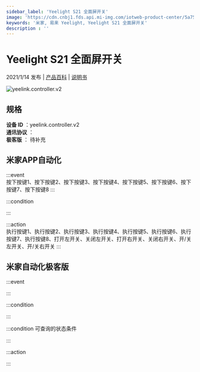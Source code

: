 ```yaml
---
sidebar_label: 'Yeelight S21 全面屏开关'
image: 'https://cdn.cnbj1.fds.api.mi-img.com/iotweb-product-center/5a75194c52d6b80fefba4f665d71ca9c_产品拟物图.png?GalaxyAccessKeyId=AKVGLQWBOVIRQ3XLEW&Expires=9223372036854775807&Signature=QUok06hGgHOGK6wX0AwdK4O1qvE='
keywords: '米家, 易来 Yeelight, Yeelight S21 全面屏开关'
description : ''
---
```

# Yeelight S21 全面屏开关

2021/1/14 发布 | [产品百科](https://home.mi.com/webapp/content/baike/product/index.html?model=yeelink.controller.v2/) | [说明书](https://home.mi.com/views/introduction.html?model=yeelink.controller.v2&region=cn)

![yeelink.controller.v2](https://cdn.cnbj1.fds.api.mi-img.com/iotweb-product-center/5a75194c52d6b80fefba4f665d71ca9c_产品拟物图.png?GalaxyAccessKeyId=AKVGLQWBOVIRQ3XLEW&Expires=9223372036854775807&Signature=QUok06hGgHOGK6wX0AwdK4O1qvE=)

## 规格  
> 
**设备 ID** ：yeelink.controller.v2  
**通讯协议** ：  
**极客版**  ： 待补充 


## 米家APP自动化  

:::event  
按下按键1、按下按键2、按下按键3、按下按键4、按下按键5、按下按键6、按下按键7、按下按键8
:::

:::condition  

:::

:::action   
执行按键1、执行按键2、执行按键3、执行按键4、执行按键5、执行按键6、执行按键7、执行按键8、打开左开关、关闭左开关、打开右开关、关闭右开关、开/关左开关、开/关右开关
:::

## 米家自动化极客版  

:::event  

:::

:::condition  

:::

:::condition 可查询的状态条件  

:::

:::action  

:::

        
